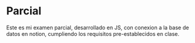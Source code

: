 # Parcial

Este es mi examen parcial, desarrollado en JS, con conexion a la base de datos en notion, cumpliendo los requisitos pre-establecidos en clase.
